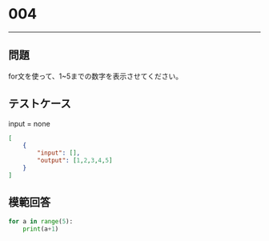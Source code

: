 # 004

---
## 問題

for文を使って、1~5までの数字を表示させてください。

## テストケース
input = none
```json
[
	{
		"input": [],
		"output": [1,2,3,4,5]
  	}
]
```

## 模範回答
```python
for a in range(5):
	print(a+1)
```
